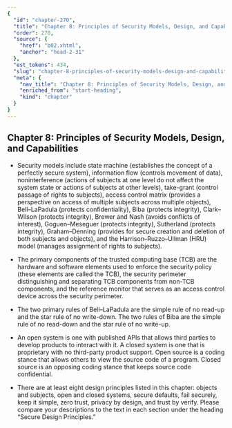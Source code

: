 ```yaml
---
{
  "id": "chapter-270",
  "title": "Chapter 8: Principles of Security Models, Design, and Capabilities",
  "order": 270,
  "source": {
    "href": "b02.xhtml",
    "anchor": "head-2-31"
  },
  "est_tokens": 434,
  "slug": "chapter-8-principles-of-security-models-design-and-capabilities-2",
  "meta": {
    "nav_title": "Chapter 8: Principles of Security Models, Design, and Capabilities",
    "enriched_from": "start-heading",
    "kind": "chapter"
  }
}
---
```

## Chapter 8: Principles of Security Models, Design, and Capabilities

- Security models include state machine (establishes the concept of a perfectly secure system), information flow (controls movement of data), noninterference (actions of subjects at one level do not affect the system state or actions of subjects at other levels), take-grant (control passage of rights to subjects), access control matrix (provides a perspective on access of multiple subjects across multiple objects), Bell–LaPadula (protects confidentiality), Biba (protects integrity), Clark–Wilson (protects integrity), Brewer and Nash (avoids conflicts of interest), Goguen–Meseguer (protects integrity), Sutherland (protects integrity), Graham–Denning (provides for secure creation and deletion of both subjects and objects), and the Harrison–Ruzzo–Ullman (HRU) model (manages assignment of rights to subjects).

- The primary components of the trusted computing base (TCB) are the hardware and software elements used to enforce the security policy (these elements are called the TCB), the security perimeter distinguishing and separating TCB components from non-TCB components, and the reference monitor that serves as an access control device across the security perimeter.

- The two primary rules of Bell–LaPadula are the simple rule of no read-up and the star rule of no write-down. The two rules of Biba are the simple rule of no read-down and the star rule of no write-up.

- An open system is one with published APIs that allows third parties to develop products to interact with it. A closed system is one that is proprietary with no third-party product support. Open source is a coding stance that allows others to view the source code of a program. Closed source is an opposing coding stance that keeps source code confidential.

- There are at least eight design principles listed in this chapter: objects and subjects, open and closed systems, secure defaults, fail securely, keep it simple, zero trust, privacy by design, and trust by verify. Please compare your descriptions to the text in each section under the heading “Secure Design Principles.”
